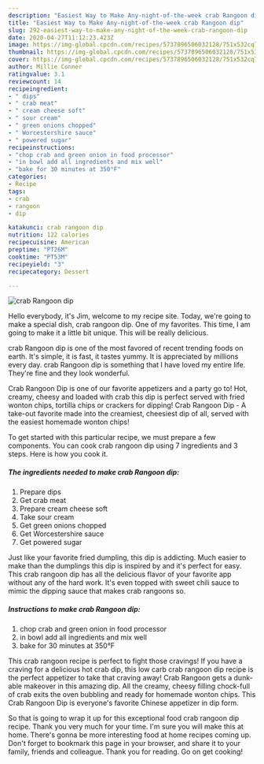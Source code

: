 ```yaml
---
description: "Easiest Way to Make Any-night-of-the-week crab Rangoon dip"
title: "Easiest Way to Make Any-night-of-the-week crab Rangoon dip"
slug: 292-easiest-way-to-make-any-night-of-the-week-crab-rangoon-dip
date: 2020-04-27T11:12:23.423Z
image: https://img-global.cpcdn.com/recipes/5737896506032128/751x532cq70/crab-rangoon-dip-recipe-main-photo.jpg
thumbnail: https://img-global.cpcdn.com/recipes/5737896506032128/751x532cq70/crab-rangoon-dip-recipe-main-photo.jpg
cover: https://img-global.cpcdn.com/recipes/5737896506032128/751x532cq70/crab-rangoon-dip-recipe-main-photo.jpg
author: Millie Conner
ratingvalue: 3.1
reviewcount: 14
recipeingredient:
- " dips"
- " crab meat"
- " cream cheese soft"
- " sour cream"
- " green onions chopped"
- " Worcestershire sauce"
- " powered sugar"
recipeinstructions:
- "chop crab and green onion in food processor"
- "in bowl add all ingredients and mix well"
- "bake for 30 minutes at 350°F"
categories:
- Recipe
tags:
- crab
- rangoon
- dip

katakunci: crab rangoon dip 
nutrition: 122 calories
recipecuisine: American
preptime: "PT26M"
cooktime: "PT53M"
recipeyield: "3"
recipecategory: Dessert

---
```



![crab Rangoon dip](https://img-global.cpcdn.com/recipes/5737896506032128/751x532cq70/crab-rangoon-dip-recipe-main-photo.jpg)

Hello everybody, it's Jim, welcome to my recipe site. Today, we're going to make a special dish, crab rangoon dip. One of my favorites. This time, I am going to make it a little bit unique. This will be really delicious.

crab Rangoon dip is one of the most favored of recent trending foods on earth. It's simple, it is fast, it tastes yummy. It is appreciated by millions every day. crab Rangoon dip is something that I have loved my entire life. They're fine and they look wonderful.

Crab Rangoon Dip is one of our favorite appetizers and a party go to! Hot, creamy, cheesy and loaded with crab this dip is perfect served with fried wonton chips, tortilla chips or crackers for dipping! Crab Rangoon Dip - A take-out favorite made into the creamiest, cheesiest dip of all, served with the easiest homemade wonton chips!


To get started with this particular recipe, we must prepare a few components. You can cook crab rangoon dip using 7 ingredients and 3 steps. Here is how you cook it.

<!--inarticleads1-->

##### The ingredients needed to make crab Rangoon dip:

1. Prepare  dips
1. Get  crab meat
1. Prepare  cream cheese soft
1. Take  sour cream
1. Get  green onions chopped
1. Get  Worcestershire sauce
1. Get  powered sugar


Just like your favorite fried dumpling, this dip is addicting. Much easier to make than the dumplings this dip is inspired by and it&#39;s perfect for easy. This crab rangoon dip has all the delicious flavor of your favorite app without any of the hard work. It&#39;s even topped with sweet chili sauce to mimic the dipping sauce that makes crab rangoons so. 

<!--inarticleads2-->

##### Instructions to make crab Rangoon dip:

1. chop crab and green onion in food processor
1. in bowl add all ingredients and mix well
1. bake for 30 minutes at 350°F


This crab rangoon recipe is perfect to fight those cravings! If you have a craving for a delicious hot crab dip, this low carb crab rangoon dip recipe is the perfect appetizer to take that craving away! Crab Rangoon gets a dunk-able makeover in this amazing dip. All the creamy, cheesy filling chock-full of crab exits the oven bubbling and ready for homemade wonton chips. This Crab Rangoon Dip is everyone&#39;s favorite Chinese appetizer in dip form. 

So that is going to wrap it up for this exceptional food crab rangoon dip recipe. Thank you very much for your time. I'm sure you will make this at home. There's gonna be more interesting food at home recipes coming up. Don't forget to bookmark this page in your browser, and share it to your family, friends and colleague. Thank you for reading. Go on get cooking!
